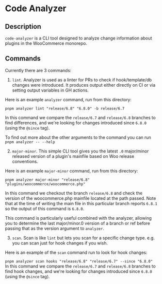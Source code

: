 # Code Analyzer

## Description

`code-analyzer` is a CLI tool designed to analyze change information about plugins in the WooCommerce monorepo.

## Commands

Currently there are 3 commands:

1. `lint`. Analyzer is used as a linter for PRs to check if hook/template/db changes were introduced. It produces output either directly on CI or via setting output variables in GH actions.

Here is an example `analyzer` command, run from this directory:

`pnpm analyzer lint "release/6.8" "6.8.0" -b release/6.7`

In this command we compare the `release/6.7` and `release/6.8` branches to find differences, and we're looking for changes introduced since `6.8.0` (using the `@since` tag).

To find out more about the other arguments to the command you can run `pnpm analyzer -- --help`

2. `major-minor`. This simple CLI tool gives you the latest `.0` major/minor released version of a plugin's mainfile based on Woo release conventions.

Here is an example `major-minor` command, run from this directory:

`pnpm analyzer major-minor "release/6.8" "plugins/woocommerce/woocommerce.php"`

In this command we checkout the branch `release/6.8` and check the version of the woocommerce.php mainfile located at the path passed. Note that at the time of
writing the main file in this particular branch reports `6.8.1` so the output of this command is `6.8.0`.

This command is particularly useful combined with the analyzer, allowing you to determine the last major/minor.0 version of a branch or ref before passing that as the
version argument to `analyzer`.

3. `scan`. Scan is like `lint` but lets you scan for a specific change type. e.g. you can scan just for hook changes if you wish.

Here is an example of the `scan` command run to look for hook changes:

`pnpm analyzer scan hooks "release/6.8" "release/6.7" --since "6.8.0"`
\
In this command we compare the `release/6.7` and `release/6.8` branches to find hook changes, and we're looking for changes introduced since `6.8.0` (using the `@since` tag).
